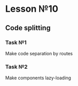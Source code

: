 # Lesson №10

## Code splitting

### Task №1

Make code separation by routes

### Task №2

Make components lazy-loading
